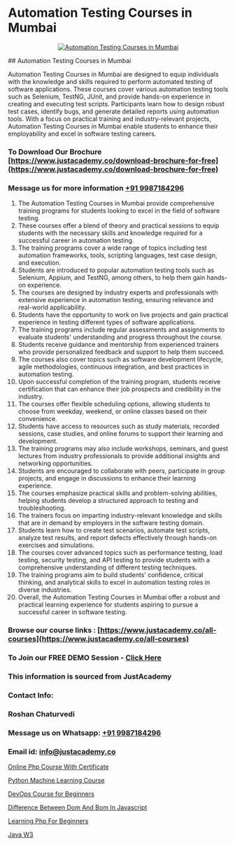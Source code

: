 # Automation Testing Courses in Mumbai

<p align="center">
  <a href="https://justacademy.co/program-detail/software-testing">
    <img src="https://justacademy.co/storage2/program_images/1704700438.webp" alt="Automation Testing Courses in Mumbai">
  </a>
</p>
## Automation Testing Courses in Mumbai

Automation Testing Courses in Mumbai are designed to equip individuals with the knowledge and skills required to perform automated testing of software applications. These courses cover various automation testing tools such as Selenium, TestNG, JUnit, and provide hands-on experience in creating and executing test scripts. Participants learn how to design robust test cases, identify bugs, and generate detailed reports using automation tools. With a focus on practical training and industry-relevant projects, Automation Testing Courses in Mumbai enable students to enhance their employability and excel in software testing careers.
### To Download Our Brochure [https://www.justacademy.co/download-brochure-for-free](https://www.justacademy.co/download-brochure-for-free)
### Message us for more information [+91 9987184296](https://api.whatsapp.com/send?phone=919987184296)
1) The Automation Testing Courses in Mumbai provide comprehensive training programs for students looking to excel in the field of software testing.
2) These courses offer a blend of theory and practical sessions to equip students with the necessary skills and knowledge required for a successful career in automation testing.
3) The training programs cover a wide range of topics including test automation frameworks, tools, scripting languages, test case design, and execution.
4) Students are introduced to popular automation testing tools such as Selenium, Appium, and TestNG, among others, to help them gain hands-on experience.
5) The courses are designed by industry experts and professionals with extensive experience in automation testing, ensuring relevance and real-world applicability.
6) Students have the opportunity to work on live projects and gain practical experience in testing different types of software applications.
7) The training programs include regular assessments and assignments to evaluate students' understanding and progress throughout the course.
8) Students receive guidance and mentorship from experienced trainers who provide personalized feedback and support to help them succeed.
9) The courses also cover topics such as software development lifecycle, agile methodologies, continuous integration, and best practices in automation testing.
10) Upon successful completion of the training program, students receive certification that can enhance their job prospects and credibility in the industry.
11) The courses offer flexible scheduling options, allowing students to choose from weekday, weekend, or online classes based on their convenience.
12) Students have access to resources such as study materials, recorded sessions, case studies, and online forums to support their learning and development.
13) The training programs may also include workshops, seminars, and guest lectures from industry professionals to provide additional insights and networking opportunities.
14) Students are encouraged to collaborate with peers, participate in group projects, and engage in discussions to enhance their learning experience.
15) The courses emphasize practical skills and problem-solving abilities, helping students develop a structured approach to testing and troubleshooting.
16) The trainers focus on imparting industry-relevant knowledge and skills that are in demand by employers in the software testing domain.
17) Students learn how to create test scenarios, automate test scripts, analyze test results, and report defects effectively through hands-on exercises and simulations.
18) The courses cover advanced topics such as performance testing, load testing, security testing, and API testing to provide students with a comprehensive understanding of different testing techniques.
19) The training programs aim to build students' confidence, critical thinking, and analytical skills to excel in automation testing roles in diverse industries.
20) Overall, the Automation Testing Courses in Mumbai offer a robust and practical learning experience for students aspiring to pursue a successful career in software testing.

### Browse our course links : [https://www.justacademy.co/all-courses](https://www.justacademy.co/all-courses) 
### To Join our FREE DEMO Session - [Click Here](https://www.justacademy.co/register-for-course-demo)


### This information is sourced from JustAcademy
### Contact Info:
### Roshan Chaturvedi
### Message us on Whatsapp: [+91 9987184296](https://api.whatsapp.com/send?phone=919987184296)
### Email id: [info@justacademy.co](mailto:info@justacademy.co)
                
[Online Php Course With Certificate](https://www.linkedin.com/pulse/online-php-course-certificate-software-training-mountain-view-8fzlf?trackingId=Jzatlosf37YcDIKLcxTxNA%3D%3D&lipi=urn%3Ali%3Apage%3Ad_flagship3_company_admin%3BLLr0XlPoQRKsrZpjwzzNmQ%3D%3D)

[Python Machine Learning Course](https://www.linkedin.com/pulse/python-machine-learning-course-justacademy-brisbane-vgxke?trackingId=yAouC3fA6JVBS4aV6fczLw%3D%3D&lipi=urn%3Ali%3Apage%3Ad_flagship3_company_admin%3Bvio13MbtTumTY%2Fh1upXELA%3D%3D)

[DevOps Course for Beginners](https://medium.com/@prempja40/devops-course-for-beginners-f0d03dd3ba54)

[Difference Between Dom And Bom In Javascript](https://medium.com/@ranemanish460/difference-between-dom-and-bom-in-javascript-ee7be028d750)

[Learning Php For Beginners](https://justacademyin.github.io/justacademy/learning-php-for-beginners)

[Java W3](https://justacademyin.github.io/Articles/Java-W3)

